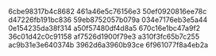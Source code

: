 6cbe98317b4c8682
461a46e5c76156e3
50ef0920816ee78c
d47226fb191bc836
59eb8752057b079a
034e7176eb3e5a44
0e154235da38f314
a50f57480df4d8a5
670c16e1bc47a9f2
36c01d42c0c91158
af7526d1900f79e3
a310f3fc65b7c255
ac9b31e3e640374b
3962d6a3960b93ce
6f961077f8a4eb2a
